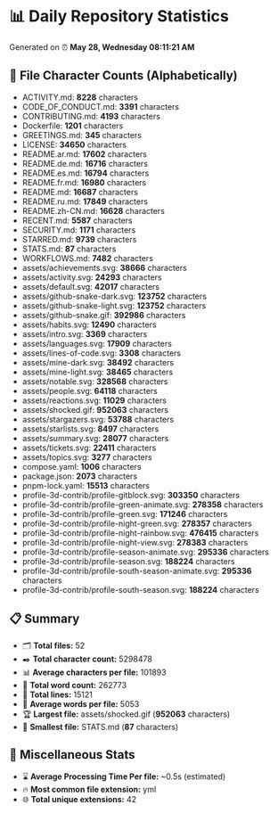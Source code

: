 # 📊 Daily Repository Statistics
Generated on ⏰ **May 28, Wednesday 08:11:21 AM**

## 📂 File Character Counts (Alphabetically)
- ACTIVITY.md: **8228** characters
- CODE_OF_CONDUCT.md: **3391** characters
- CONTRIBUTING.md: **4193** characters
- Dockerfile: **1201** characters
- GREETINGS.md: **345** characters
- LICENSE: **34650** characters
- README.ar.md: **17602** characters
- README.de.md: **16716** characters
- README.es.md: **16794** characters
- README.fr.md: **16980** characters
- README.md: **16687** characters
- README.ru.md: **17849** characters
- README.zh-CN.md: **16628** characters
- RECENT.md: **5587** characters
- SECURITY.md: **1171** characters
- STARRED.md: **9739** characters
- STATS.md: **87** characters
- WORKFLOWS.md: **7482** characters
- assets/achievements.svg: **38666** characters
- assets/activity.svg: **24293** characters
- assets/default.svg: **42017** characters
- assets/github-snake-dark.svg: **123752** characters
- assets/github-snake-light.svg: **123752** characters
- assets/github-snake.gif: **392986** characters
- assets/habits.svg: **12490** characters
- assets/intro.svg: **3369** characters
- assets/languages.svg: **17909** characters
- assets/lines-of-code.svg: **3308** characters
- assets/mine-dark.svg: **38492** characters
- assets/mine-light.svg: **38465** characters
- assets/notable.svg: **328568** characters
- assets/people.svg: **64118** characters
- assets/reactions.svg: **11029** characters
- assets/shocked.gif: **952063** characters
- assets/stargazers.svg: **53788** characters
- assets/starlists.svg: **8497** characters
- assets/summary.svg: **28077** characters
- assets/tickets.svg: **22411** characters
- assets/topics.svg: **3277** characters
- compose.yaml: **1006** characters
- package.json: **2073** characters
- pnpm-lock.yaml: **15513** characters
- profile-3d-contrib/profile-gitblock.svg: **303350** characters
- profile-3d-contrib/profile-green-animate.svg: **278358** characters
- profile-3d-contrib/profile-green.svg: **171246** characters
- profile-3d-contrib/profile-night-green.svg: **278357** characters
- profile-3d-contrib/profile-night-rainbow.svg: **476415** characters
- profile-3d-contrib/profile-night-view.svg: **278383** characters
- profile-3d-contrib/profile-season-animate.svg: **295336** characters
- profile-3d-contrib/profile-season.svg: **188224** characters
- profile-3d-contrib/profile-south-season-animate.svg: **295336** characters
- profile-3d-contrib/profile-south-season.svg: **188224** characters

## 📋 Summary
- 🗂️ **Total files:** 52
- ✒️ **Total character count:** 5298478
- 📊 **Average characters per file:** 101893
- 📝 **Total word count:** 262773
- 🧾 **Total lines:** 15121
- 📐 **Average words per file:** 5053
- 🏆 **Largest file:** assets/shocked.gif (**952063** characters)
- 🥉 **Smallest file:** STATS.md (**87** characters)

## 🌟 Miscellaneous Stats
- ⌛ **Average Processing Time Per file:** ~0.5s (estimated)
- 🔥 **Most common file extension:** yml
- 🌐 **Total unique extensions:** 42
